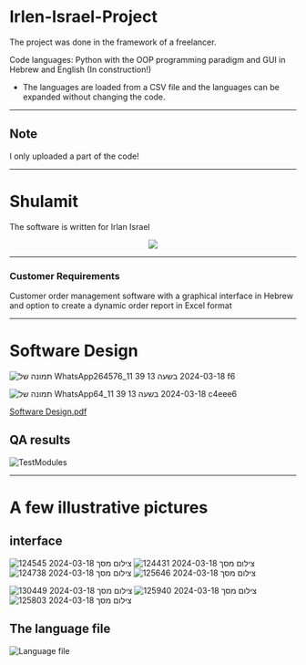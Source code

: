 # Irlen-Israel-Project
The project was done in the framework of a freelancer.

Code languages: Python with the OOP programming paradigm and GUI in Hebrew and English (In construction!)
* The languages are loaded from a CSV file and the languages can be expanded without changing the code.
---
## Note
I only uploaded a part of the code!

---
# Shulamit
<p>The software is written for Irlan Israel</p>

<p align='center'>
  <img src='https://i.imgur.com/7rvjwm9l.jpg'/>
</p>

---

### Customer Requirements

<p>
    Customer order management software with a graphical interface in Hebrew and option to create a dynamic order report in Excel format
</p>

---
# Software Design
![תמונה של WhatsApp‏ 2024-03-18 בשעה 13 39 11_264576f6](https://github.com/YakirNissim/Irlen-Israel-Project/assets/101890349/2250f584-76d8-48dd-9105-46e7fe8abaf6)

![תמונה של WhatsApp‏ 2024-03-18 בשעה 13 39 11_64c4eee6](https://github.com/YakirNissim/Irlen-Israel-Project/assets/101890349/9fa3fe0d-83e9-4b93-90f9-6cb6ec66e086)


[Software Design.pdf](https://github.com/YakirNissim/Irlen-Israel-Project/files/14635669/Software.Design.pdf)

## QA results
![TestModules](https://github.com/YakirNissim/Irlen-Israel-Project/assets/101890349/b27a6d06-3d9f-4a72-8098-2002cfdef1ef)


---
# A few illustrative pictures
## interface
![צילום מסך 2024-03-18 124545](https://github.com/YakirNissim/Irlen-Israel-Project/assets/101890349/fea76492-32f2-4d10-bd86-5ad808fa2fda)
![צילום מסך 2024-03-18 124431](https://github.com/YakirNissim/Irlen-Israel-Project/assets/101890349/523f0260-79b5-404b-a41e-9e29060c3bf5)
![צילום מסך 2024-03-18 124738](https://github.com/YakirNissim/Irlen-Israel-Project/assets/101890349/46c0fc5e-75dd-4d8a-b93b-f0dbbffd0e3c)
![צילום מסך 2024-03-18 125646](https://github.com/YakirNissim/Irlen-Israel-Project/assets/101890349/89b5100b-2560-4a6e-8b6a-f77f7c1922f1)

![צילום מסך 2024-03-18 130449](https://github.com/YakirNissim/Irlen-Israel-Project/assets/101890349/64c7a2d8-2654-488f-abf9-fcb05a7098ec)
![צילום מסך 2024-03-18 125940](https://github.com/YakirNissim/Irlen-Israel-Project/assets/101890349/0a5c23de-144e-4dc7-88eb-bf48509293a1)
![צילום מסך 2024-03-18 125803](https://github.com/YakirNissim/Irlen-Israel-Project/assets/101890349/3c2207bf-e778-471e-8fd2-03bf837c1e52)




## The language file
![Language file](https://github.com/YakirNissim/Irlen-Israel-Project/assets/101890349/0babcba0-89d2-40be-b570-0127a744c034)

